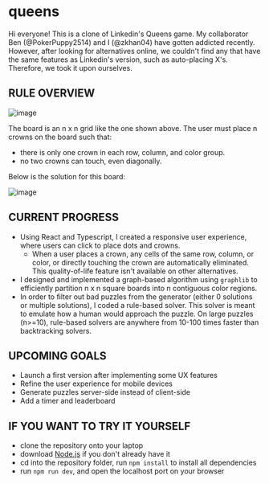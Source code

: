 # queens
Hi everyone! This is a clone of Linkedin's Queens game. My collaborator Ben (@PokerPuppy2514) and I (@zkhan04) have gotten addicted recently. However, after looking for alternatives online, we couldn't find any that have the same features as Linkedin's version, such as auto-placing X's. Therefore, we took it upon ourselves.

## RULE OVERVIEW
![image](https://github.com/user-attachments/assets/26d271ac-ac80-4414-90db-ae3a4693b8f7)

The board is an n x n grid like the one shown above. The user must place n crowns on the board such that:
- there is only one crown in each row, column, and color group.
- no two crowns can touch, even diagonally.
  
Below is the solution for this board:

![image](https://github.com/user-attachments/assets/2c69633c-2cf4-491c-a131-0e79f8964098)

## CURRENT PROGRESS
- Using React and Typescript, I created a responsive user experience, where users can click to place dots and crowns.
  - When a user places a crown, any cells of the same row, column, or color, or directly touching the crown are automatically eliminated. This quality-of-life feature isn't available on other alternatives.
- I designed and implemented a graph-based algorithm using `graphlib` to efficiently partition n x n square boards into n contiguous color regions.
- In order to filter out bad puzzles from the generator (either 0 solutions or multiple solutions), I coded a rule-based solver. This solver is meant to emulate how a human would approach the puzzle. On large puzzles (n>=10), rule-based solvers are anywhere from 10-100 times faster than backtracking solvers.

## UPCOMING GOALS
- Launch a first version after implementing some UX features
- Refine the user experience for mobile devices
- Generate puzzles server-side instead of client-side
- Add a timer and leaderboard

## IF YOU WANT TO TRY IT YOURSELF
- clone the repository onto your laptop
- download [Node.js](https://nodejs.org/en/download) if you don't already have it
- cd into the repository folder, run `npm install` to install all dependencies
- run `npm run dev`, and open the localhost port on your browser
